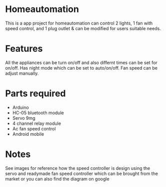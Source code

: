 # Homeautomation
This is a app project for homeautomation can control 2 lights, 1 fan with speed control, and 1 plug outlet & can be modified for users suitable needs.

# Features
All the appliances can be turn on/off and also differnt times can be set for on/off. Has night mode which can be set to auto/on/off. Fan speed can be adjust manually.

# Parts required
* Arduino
* HC-05 bluetooth module
* Servo 9mg
* 4 channel relay module
* Ac fan speed control
* Android mobile

# Notes
See images for reference how the speed controller is design using the servo and readymade fan speed controller which can be brought from the market or you can also find the diagram on google